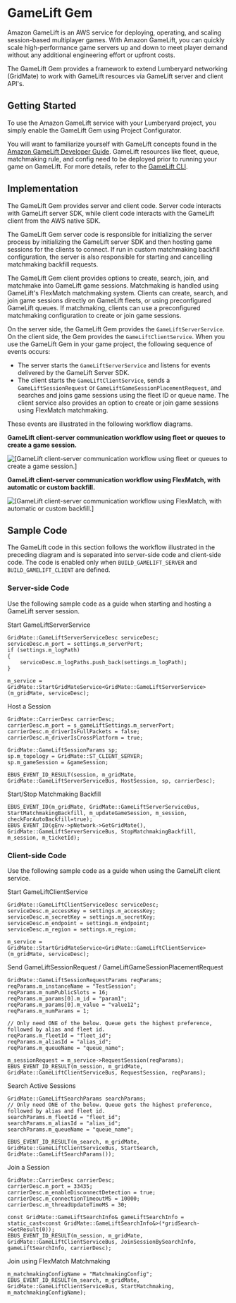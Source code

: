# GameLift Gem<a name="gems-system-gem-gamelift"></a>

Amazon GameLift is an AWS service for deploying, operating, and scaling session\-based multiplayer games\. With Amazon GameLift, you can quickly scale high\-performance game servers up and down to meet player demand without any additional engineering effort or upfront costs\.

The GameLift Gem provides a framework to extend Lumberyard networking \(GridMate\) to work with GameLift resources via GameLift server and client API's\.

## Getting Started<a name="gems-system-gem-gamelift-getting-started"></a>

To use the Amazon GameLift service with your Lumberyard project, you simply enable the GameLift Gem using Project Configurator\.

You will want to familiarize yourself with GameLift concepts found in the [Amazon GameLift Developer Guide](https://docs.aws.amazon.com/gamelift/latest/developerguide)\. GameLift resources like fleet, queue, matchmaking rule, and config need to be deployed prior to running your game on GameLift\. For more details, refer to the [GameLift CLI](https://docs.aws.amazon.com/cli/latest/reference/gamelift)\.

## Implementation<a name="gems-system-gem-gamelift-implementation"></a>

The GameLift Gem provides server and client code\. Server code interacts with GameLift server SDK, while client code interacts with the GameLift client from the AWS native SDK\.

The GameLift Gem server code is responsible for initializing the server process by initializing the GameLift server SDK and then hosting game sessions for the clients to connect\. If run in custom matchmaking backfill configuration, the server is also responsible for starting and cancelling matchmaking backfill requests\.

The GameLift Gem client provides options to create, search, join, and matchmake into GameLift game sessions\. Matchmaking is handled using GameLift's FlexMatch matchmaking system\. Clients can create, search, and join game sessions directly on GameLift fleets, or using preconfigured GameLift queues\. If matchmaking, clients can use a preconfigured matchmaking configuration to create or join game sessions\.

On the server side, the GameLift Gem provides the `GameLiftServerService`\. On the client side, the Gem provides the `GameLiftClientService`\. When you use the GameLift Gem in your game project, the following sequence of events occurs:
+ The server starts the `GameLiftServerService` and listens for events delivered by the GameLift Server SDK\.
+ The client starts the `GameLiftClientService`, sends a `GameLiftSessionRequest` or `GameLiftGameSessionPlacementRequest`, and searches and joins game sessions using the fleet ID or queue name\. The client service also provides an option to create or join game sessions using FlexMatch matchmaking\.

These events are illustrated in the following workflow diagrams\.

 **GameLift client\-server communication workflow using fleet or queues to create a game session\.**

![\[GameLift client-server communication workflow using fleet or queues to create a game session.\]](http://docs.aws.amazon.com/lumberyard/latest/userguide/images/gems/game-lift-gem-workflow.png)

 **GameLift client\-server communication workflow using FlexMatch, with automatic or custom backfill\.**

![\[GameLift client-server communication workflow using FlexMatch, with automatic or custom backfill.\]](http://docs.aws.amazon.com/lumberyard/latest/userguide/images/gems/game-lift-gem-workflow-matchmaking.png)

## Sample Code<a name="gems-system-gem-gamelift-sample-code"></a>

The GameLift code in this section follows the workflow illustrated in the preceding diagram and is separated into server\-side code and client\-side code\. The code is enabled only when `BUILD_GAMELIFT_SERVER` and `BUILD_GAMELIFT_CLIENT` are defined\.

### Server\-side Code<a name="gems-system-gem-gamelift-sample-code-server-side"></a>

Use the following sample code as a guide when starting and hosting a GameLift server session\.

<a name="gems-system-gem-gamelift-sample-code-start-gameliftserverservice.title"></a>Start GameLiftServerService

```
GridMate::GameLiftServerServiceDesc serviceDesc;
serviceDesc.m_port = settings.m_serverPort;
if (settings.m_logPath)
{
    serviceDesc.m_logPaths.push_back(settings.m_logPath);
}

m_service = GridMate::StartGridMateService<GridMate::GameLiftServerService>(m_gridMate, serviceDesc);
```

<a name="gems-system-gem-gamelift-sample-code-host-a-session.title"></a>Host a Session

```
GridMate::CarrierDesc carrierDesc;
carrierDesc.m_port = s_gameLiftSettings.m_serverPort;
carrierDesc.m_driverIsFullPackets = false;
carrierDesc.m_driverIsCrossPlatform = true;

GridMate::GameLiftSessionParams sp;
sp.m_topology = GridMate::ST_CLIENT_SERVER;
sp.m_gameSession = &gameSession;

EBUS_EVENT_ID_RESULT(session, m_gridMate, GridMate::GameLiftServerServiceBus, HostSession, sp, carrierDesc);
```

<a name="gems-system-gem-gamelift-sample-code-matchmaking-backfill.title"></a>Start/Stop Matchmaking Backfill

```
EBUS_EVENT_ID(m_gridMate, GridMate::GameLiftServerServiceBus, StartMatchmakingBackfill, m_updateGameSession, m_session, checkForAutoBackfill=true);
EBUS_EVENT_ID(gEnv->pNetwork->GetGridMate(), GridMate::GameLiftServerServiceBus, StopMatchmakingBackfill, m_session, m_ticketId);
```

### Client\-side Code<a name="gems-system-gem-gamelift-sample-code-client-side"></a>

Use the following sample code as a guide when using the GameLift client service\.

<a name="gems-system-gem-gamelift-sample-code-start-gameliftclientservice.title"></a>Start GameLiftClientService

```
GridMate::GameLiftClientServiceDesc serviceDesc;
serviceDesc.m_accessKey = settings.m_accessKey;
serviceDesc.m_secretKey = settings.m_secretKey;
serviceDesc.m_endpoint = settings.m_endpoint;
serviceDesc.m_region = settings.m_region;

m_service = GridMate::StartGridMateService<GridMate::GameLiftClientService>(m_gridMate, serviceDesc);
```

<a name="gems-system-gem-gamelift-sample-code-send-gameliftsessionrequest.title"></a>Send GameLiftSessionRequest / GameLiftGameSessionPlacementRequest

```
GridMate::GameLiftSessionRequestParams reqParams;
reqParams.m_instanceName = "TestSession";
reqParams.m_numPublicSlots = 16;
reqParams.m_params[0].m_id = "param1";
reqParams.m_params[0].m_value = "value12";
reqParams.m_numParams = 1;

// Only need ONE of the below. Queue gets the highest preference, followed by alias and fleet id.
reqParams.m_fleetId = "fleet_id";
reqParams.m_aliasId = "alias_id";
reqParams.m_queueName = "queue_name";

m_sessionRequest = m_service->RequestSession(reqParams);
EBUS_EVENT_ID_RESULT(m_session, m_gridMate, GridMate::GameLiftClientServiceBus, RequestSession, reqParams);
```

<a name="gems-system-gem-gamelift-sample-code-search-active-sessions.title"></a>Search Active Sessions

```
GridMate::GameLiftSearchParams searchParams;
// Only need ONE of the below. Queue gets the highest preference, followed by alias and fleet id.
searchParams.m_fleetId = "fleet_id";
searchParams.m_aliasId = "alias_id";
searchParams.m_queueName = "queue_name";

EBUS_EVENT_ID_RESULT(m_search, m_gridMate, GridMate::GameLiftClientServiceBus, StartSearch, GridMate::GameLiftSearchParams());
```

<a name="gems-system-gem-gamelift-sample-code-join-a-session.title"></a>Join a Session

```
GridMate::CarrierDesc carrierDesc;
carrierDesc.m_port = 33435;
carrierDesc.m_enableDisconnectDetection = true;
carrierDesc.m_connectionTimeoutMS = 10000;
carrierDesc.m_threadUpdateTimeMS = 30;

const GridMate::GameLiftSearchInfo& gameLiftSearchInfo = static_cast<const GridMate::GameLiftSearchInfo&>(*gridSearch->GetResult(0));
EBUS_EVENT_ID_RESULT(m_session, m_gridMate, GridMate::GameLiftClientServiceBus, JoinSessionBySearchInfo, gameLiftSearchInfo, carrierDesc);
```

<a name="gems-system-gem-gamelift-sample-code-matchmaking.title"></a>Join using FlexMatch Matchmaking

```
m_matchmakingConfigName = "MatchmakingConfig";
EBUS_EVENT_ID_RESULT(m_search, m_gridMate, GridMate::GameLiftClientServiceBus, StartMatchmaking, m_matchmakingConfigName);
```